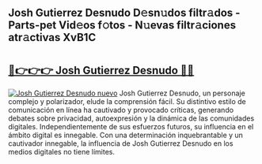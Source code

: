 ## Josh Gutierrez Desnudo D𝚎sn𝚞dos filtr𝚊dos - Parts-pet Vid𝚎os f𝚘tos - N𝚞evas filtr𝚊ciones atr𝚊ctivas XvB1C

# <h2><a href="http://mbbudg.tromn.icu/?c=Josh+Gutierrez+Desnudo">🔗👉👉👉 Josh Gutierrez Desnudo 🔗🔗</a></h2>

[![Josh Gutierrez Desnudo nuevo](https://i.imgur.com/pEAQMta.gif)](http://mbbudg.tromn.icu/?c=Josh+Gutierrez+Desnudo)
Josh Gutierrez Desnudo, un personaje complejo y polarizador, elude la comprensión fácil. Su distintivo estilo de comunicación en línea ha cautivado y provocado críticas, generando debates sobre privacidad, autoexpresión y la dinámica de las comunidades digitales. Independientemente de sus esfuerzos futuros, su influencia en el ámbito digital es innegable. Con una determinación inquebrantable y un cautivador innegable, la influencia de Josh Gutierrez Desnudo en los medios digitales no tiene límites.
